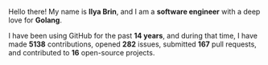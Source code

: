 Hello there! My name is **Ilya Brin**, and I am a **software engineer** with a deep love for **Golang**.

I have been using GitHub for the past **14 years**, and during that time, I have made **5138** contributions, opened **282** issues, submitted **167** pull requests, and contributed to **16** open-source projects.
